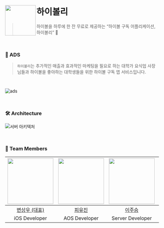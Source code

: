 # 하이볼리 <img src="https://github.com/highbally/.github/assets/86800087/a4ae6af3-49e2-4f87-84f3-8f53a12d6572" align=left width=100>


> 하이볼을 하루에 한 잔 무료로 제공하는 “하이볼 구독 어플리케이션, 하이볼리” 🍹

<br>

### 💭 ADS
> `하이볼리`는 추가적인 매출과 효과적인 마케팅을 필요로 하는 대학가 요식업 사장님들과 하이볼을 좋아하는 대학생들을 위한 하이볼 구독 앱 서비스입니다.

<br>

![ads](https://github.com/highbally/.github/assets/86800087/dfb48608-20ca-414d-b45c-7e4803942fbf)

<br>

### 🛠️ Architecture
![서버 아키텍처](https://github.com/highbally/.github/assets/86800087/467e4a6d-0b02-485f-a509-19998dc83512)

<br>

### 🙌 Team Members 
  
| <img src="https://avatars.githubusercontent.com/boogios"  width=150> | <img src="https://avatars.githubusercontent.com/PIYUJIN"  width=150> | <img src="https://avatars.githubusercontent.com/JuseungL"  width=150> | <img src="https://avatars.githubusercontent.com/InveloperJihyeok"  width=150> |
|:--:|:--:|:--:|:--:|
| [변상우 (대표)](https://github.com/boogios) | [피유진](https://github.com/PIYUJIN) | [이주승](https://github.com/JuseungL) | [최지혁](https://github.com/InveloperJihyeok) |
|iOS Developer|AOS Developer|Server Developer|Server Developer|
